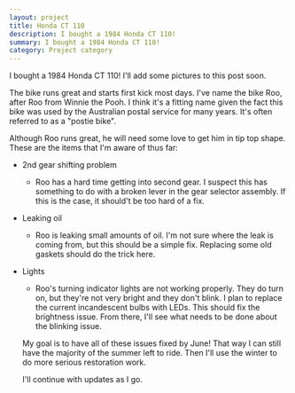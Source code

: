 ```yaml
---
layout: project
title: Honda CT 110
description: I bought a 1984 Honda CT 110!
summary: I bought a 1984 Honda CT 110!
category: Project category
---
```


I bought a 1984 Honda CT 110! I'll add some pictures to this post soon.

The bike runs great and starts first kick most days. I've name the bike Roo, after Roo from Winnie the  Pooh. I think it's a fitting name given the fact this bike was used by the Australian postal service for many years. It's often referred to as a "postie bike".

Although Roo runs great, he will need some love to get him in tip top shape. These are the items that I'm aware of thus far:

* 2nd gear shifting problem
  * Roo has a hard time getting into second gear. I suspect this has something to do with a broken lever in the gear selector assembly. If this is the case, it should't be too hard of a fix.

* Leaking oil
  * Roo is leaking small amounts of oil. I'm not sure where the leak is coming from, but this should be a simple fix. Replacing some old gaskets should do the trick here.

* Lights
  * Roo's turning indicator lights are not working properly. They do turn on, but they're not very bright and they don't blink. I plan to replace the current incandescent bulbs with LEDs. This should fix the brightness issue. From there, I'll see what needs to be done about the blinking issue.

  My goal is to have all of these issues fixed by June! That way I can still have the majority of the summer left to ride. Then I'll use the winter to do more serious restoration work.

  I'll continue with updates as I go.
